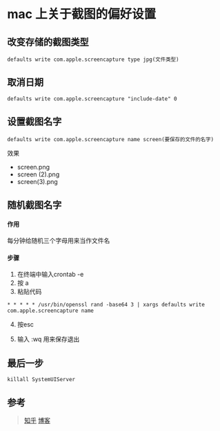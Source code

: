 # mac 上关于截图的偏好设置	
## 改变存储的截图类型
```shell
defaults write com.apple.screencapture type jpg(文件类型)
```
## 取消日期
```shell
defaults write com.apple.screencapture "include-date" 0
```
## 设置截图名字
```shell
defaults write com.apple.screencapture name screen(要保存的文件的名字)
```
效果
- screen.png
- screen (2).png
- screen(3).png
## 随机截图名字
#### 作用
每分钟给随机三个字母用来当作文件名
#### 步骤
1. 在终端中输入crontab -e
2. 按 a
3. 粘贴代码
```shell
* * * * * /usr/bin/openssl rand -base64 3 | xargs defaults write com.apple.screencapture name
```
4. 按esc

5. 输入 :wq 用来保存退出

## 最后一步
```shell
killall SystemUIServer
```
## 参考
> [知乎](https://zhuanlan.zhihu.com/p/73725126)
> [博客](https://stefanxo.com/random-screenshot-names-on-mac-os-x/)